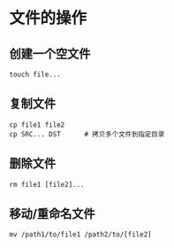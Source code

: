 # 文件的操作

## 创建一个空文件

    touch file...

## 复制文件

    cp file1 file2
    cp SRC... DST      # 拷贝多个文件到指定目录

## 删除文件

    rm file1 [file2]...

## 移动/重命名文件

    mv /path1/to/file1 /path2/to/[file2]
